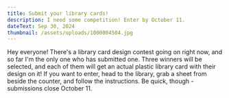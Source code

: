 ```yaml
---
title: Submit your library cards!
description: I need some competition! Enter by October 11.
dateText: Sep 30, 2024
thumbnail: /assets/uploads/1000004504.jpg
---
```

Hey everyone! There's a library card design contest going on right now, and so far I'm the only one who has submitted one. Three winners will be selected, and each of them will get an actual plastic library card with their design on it! If you want to enter, head to the library, grab a sheet from beside the counter, and follow the instructions. Be quick, though - submissions close October 11.
